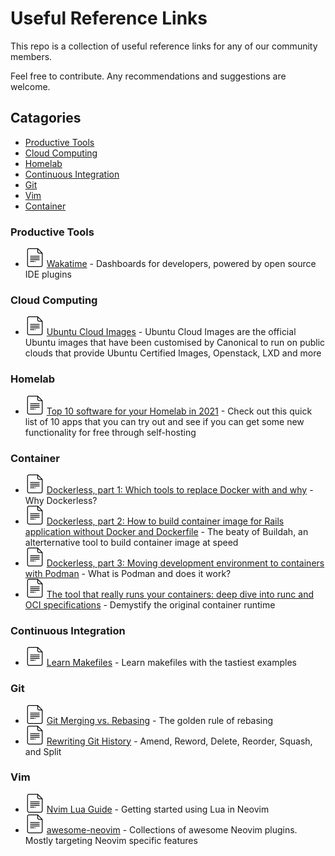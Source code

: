 # Useful Reference Links

This repo is a collection of useful reference links for any of our community members.

Feel free to contribute. Any recommendations and suggestions are welcome.

## Catagories

- [Productive Tools](#productive-tools)
- [Cloud Computing](#cloud-computing)
- [Homelab](#homelab)
- [Continuous Integration](#continuous-integration)
- [Git](#git)
- [Vim](#vim)
- [Container](#container)

### Productive Tools

- [![Docs][docs icon]](https://wakatime.com/) [Wakatime](https://wakatime.com/) - Dashboards for developers, powered by open source IDE plugins

### Cloud Computing

- [![Docs][docs icon]](https://cloud-images.ubuntu.com/) [Ubuntu Cloud Images](https://cloud-images.ubuntu.com/) - Ubuntu Cloud Images are the official Ubuntu images that have been customised by Canonical to run on public clouds that provide Ubuntu Certified Images, Openstack, LXD and more

### Homelab

- [![Docs][docs icon]](https://dev.to/aaronktberry/top-10-software-for-your-homelab-in-2021-28e1) [Top 10 software for your Homelab in 2021](https://dev.to/aaronktberry/top-10-software-for-your-homelab-in-2021-28e1) - Check out this quick list of 10 apps that you can try out and see if you can get some new functionality for free through self-hosting
### Container

- [![Docs][docs icon]](https://mkdev.me/en/posts/dockerless-part-1-which-tools-to-replace-docker-with-and-why) [Dockerless, part 1: Which tools to replace Docker with and why](https://mkdev.me/en/posts/dockerless-part-1-which-tools-to-replace-docker-with-and-why) - Why Dockerless?
- [![Docs][docs icon]](https://mkdev.me/en/posts/dockerless-part-2-how-to-build-container-image-for-rails-application-without-docker-and-dockerfile) [Dockerless, part 2: How to build container image for Rails application without Docker and Dockerfile](https://mkdev.me/en/posts/dockerless-part-2-how-to-build-container-image-for-rails-application-without-docker-and-dockerfile) - The beaty of Buildah, an alterternative tool to build container image at speed
- [![Docs][docs icon]](https://mkdev.me/en/posts/dockerless-part-3-moving-development-environment-to-containers-with-podman) [Dockerless, part 3: Moving development environment to containers with Podman](https://mkdev.me/en/posts/dockerless-part-3-moving-development-environment-to-containers-with-podman) - What is Podman and does it work?
- [![Docs][docs icon]](https://mkdev.me/en/posts/the-tool-that-really-runs-your-containers-deep-dive-into-runc-and-oci-specifications) [The tool that really runs your containers: deep dive into runc and OCI specifications](https://mkdev.me/en/posts/the-tool-that-really-runs-your-containers-deep-dive-into-runc-and-oci-specifications) - Demystify the original container runtime

### Continuous Integration

- [![Docs][docs icon]](https://makefiletutorial.com/#top) [Learn Makefiles](https://makefiletutorial.com/#top) - Learn makefiles with the tastiest examples

### Git

- [![Docs][docs icon]](https://www.atlassian.com/git/tutorials/merging-vs-rebasing#the-golden-rule-of-rebasing) [Git Merging vs. Rebasing](https://www.atlassian.com/git/tutorials/merging-vs-rebasing#the-golden-rule-of-rebasing) - The golden rule of rebasing
- [![Docs][docs icon]](https://www.themoderncoder.com/rewriting-git-history/) [Rewriting Git History](https://www.themoderncoder.com/rewriting-git-history/) - Amend, Reword, Delete, Reorder, Squash, and Split

### Vim

- [![Docs][docs icon]](https://github.com/nanotee/nvim-lua-guide) [Nvim Lua Guide](https://github.com/nanotee/nvim-lua-guide) - Getting started using Lua in Neovim
- [![Docs][docs icon]](https://github.com/rockerBOO/awesome-neovim) [awesome-neovim](https://github.com/rockerBOO/awesome-neovim) - Collections of awesome Neovim plugins. Mostly targeting Neovim specific features

[docs icon]: ./assets/docs.svg
